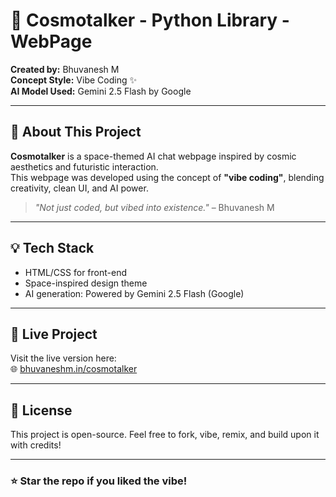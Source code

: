 # 🌌 Cosmotalker - Python Library - WebPage

**Created by:** Bhuvanesh M  
**Concept Style:** Vibe Coding ✨  
**AI Model Used:** Gemini 2.5 Flash by Google

---

## 🚀 About This Project

**Cosmotalker** is a space-themed AI chat webpage inspired by cosmic aesthetics and futuristic interaction.  
This webpage was developed using the concept of **"vibe coding"**, blending creativity, clean UI, and AI power.

> _"Not just coded, but vibed into existence."_ – Bhuvanesh M

---

## 💡 Tech Stack

- HTML/CSS for front-end
- Space-inspired design theme
- AI generation: Powered by Gemini 2.5 Flash (Google)

---

## 📁 Live Project

Visit the live version here:  
🌐 [bhuvaneshm.in/cosmotalker](https://bhuvaneshm.in/cosmotalker)

---

## 📄 License

This project is open-source. Feel free to fork, vibe, remix, and build upon it with credits!

---

### ⭐ Star the repo if you liked the vibe!
